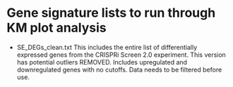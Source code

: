 # Gene signature lists to run through KM plot analysis

- SE_DEGs_clean.txt
  This includes the entire list of differentially expressed genes from the CRISPRi Screen 2.0 experiment.
  This version has potential outliers REMOVED.
  Includes upregulated and downregulated genes with no cutoffs. Data needs to be filtered before use. 